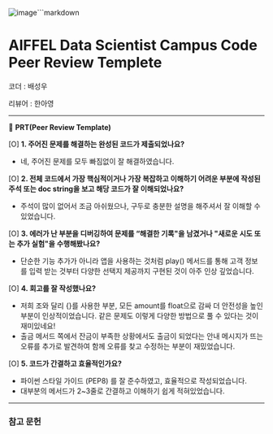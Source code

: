![image](https://github.com/hanah0304/quest_repo_fork/assets/170993228/5255e95a-9465-4c28-8ed2-1f566d1540fb)```markdown
# AIFFEL Data Scientist Campus Code Peer Review Templete

코더 : 배성우

리뷰어 : 한아영

---

🔑 **PRT(Peer Review Template)**

[O]  **1. 주어진 문제를 해결하는 완성된 코드가 제출되었나요?**
- 네, 주어진 문제를 모두 빠짐없이 잘 해결하였습니다.
    
[O]  **2. 전체 코드에서 가장 핵심적이거나 가장 복잡하고 이해하기 어려운 부분에 작성된 
	주석 또는 doc string을 보고 해당 코드가 잘 이해되었나요?**
- 주석이 많이 없어서 조금 아쉬웠으나, 구두로 충분한 설명을 해주셔서 잘 이해할 수 있었습니다.
        
[O]  **3. 에러가 난 부분을 디버깅하여 문제를 “해결한 기록"을 남겼거나 "새로운 시도 
또는 추가 실험"을 수행해봤나요?**
- 단순한 기능 추가가 아니라 앱을 사용하는 것처럼 play() 메서드를 통해 고객 정보를 입력 받는 것부터 다양한 선택지 제공까지 구현된 것이 아주 인상 깊었습니다.
        
[O]  **4. 회고를 잘 작성했나요?**
- 저희 조와 달리 {}를 사용한 부분, 모든 amount를 float으로 감싸 더 안전성을 높인 부분이 인상적이었습니다. 같은 문제도 이렇게 다양한 방법으로 풀 수 있다는 것이 재미있네요!
- 출금 메서드 쪽에서 잔금이 부족한 상황에서도 출금이 되었다는 안내 메시지가 뜨는 오류를 추가로 발견하여 함께 오류를 찾고 수정하는 부분이 재밌었습니다.

[O]  **5. 코드가 간결하고 효율적인가요?**
- 파이썬 스타일 가이드 (PEP8) 를 잘 준수하였고, 효율적으로 작성되었습니다.
- 대부분의 메서드가 2~3줄로 간결하고 이해하기 쉽게 적혀있었습니다. 

---
### 참고 문헌
```
